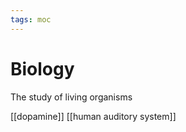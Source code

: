 ```yaml
---
tags: moc
---
```


# Biology

The study of living organisms

[[dopamine]]
[[human auditory system]]
